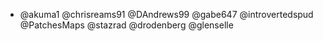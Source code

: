 * @akuma1 @chrisreams91 @DAndrews99 @gabe647 @introvertedspud @PatchesMaps @stazrad @drodenberg @glenselle
